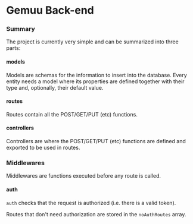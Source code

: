 # Gemuu Back-end

### Summary

The project is currently very simple and can be summarized into three parts:

#### models

Models are schemas for the information to insert into the database. Every entity needs a model where its properties are defined together with their type and, optionally, their default value.

#### routes

Routes contain all the POST/GET/PUT (etc) functions.

#### controllers

Controllers are where the POST/GET/PUT (etc) functions are defined and exported to be used in routes.

### Middlewares

Middlewares are functions executed before any route is called.

#### auth

`auth` checks that the request is authorized (i.e. there is a valid token).

Routes that don't need authorization are stored in the `noAuthRoutes` array.